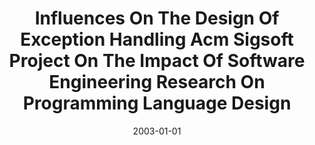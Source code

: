 ---
title: "Influences On The Design Of Exception Handling Acm Sigsoft Project On The Impact Of Software Engineering Research On Programming Language Design"
date: 2003-01-01
venue: ""
paperurl: https://doi.org/10.1145/882240.882258
authors: "Barbara G Ryder and Mary Lou Soffa"
---